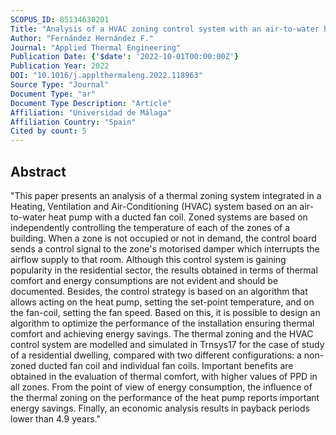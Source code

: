 ```yaml
---
SCOPUS_ID: 85134630201
Title: "Analysis of a HVAC zoning control system with an air-to-water heat pump and a ducted fan coil unit in residential buildings"
Author: "Fernández Hernández F."
Journal: "Applied Thermal Engineering"
Publication Date: {'$date': '2022-10-01T00:00:00Z'}
Publication Year: 2022
DOI: "10.1016/j.applthermaleng.2022.118963"
Source Type: "Journal"
Document Type: "ar"
Document Type Description: "Article"
Affiliation: "Universidad de Málaga"
Affiliation Country: "Spain"
Cited by count: 5
---
```


## Abstract
"This paper presents an analysis of a thermal zoning system integrated in a Heating, Ventilation and Air-Conditioning (HVAC) system based on an air-to-water heat pump with a ducted fan coil. Zoned systems are based on independently controlling the temperature of each of the zones of a building. When a zone is not occupied or not in demand, the control board sends a control signal to the zone's motorised damper which interrupts the airflow supply to that room. Although this control system is gaining popularity in the residential sector, the results obtained in terms of thermal comfort and energy consumptions are not evident and should be documented. Besides, the control strategy is based on an algorithm that allows acting on the heat pump, setting the set-point temperature, and on the fan-coil, setting the fan speed. Based on this, it is possible to design an algorithm to optimize the performance of the installation ensuring thermal comfort and achieving energy savings. The thermal zoning and the HVAC control system are modelled and simulated in Trnsys17 for the case of study of a residential dwelling, compared with two different configurations: a non-zoned ducted fan coil and individual fan coils. Important benefits are obtained in the evaluation of thermal comfort, with higher values of PPD in all zones. From the point of view of energy consumption, the influence of the thermal zoning on the performance of the heat pump reports important energy savings. Finally, an economic analysis results in payback periods lower than 4.9 years."
